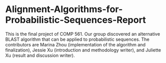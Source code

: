 # Alignment-Algorithms-for-Probabilistic-Sequences-Report
This is the final project of COMP 561. Our group discovered an alternative BLAST algorithm that can be applied to probabilistic sequences. The contributors are  Marina Zhou (implementation of the algorithm and finalization), Jessie Xu (introduction and methodology writer), and Juliette Xu (result and discussion writer). 
